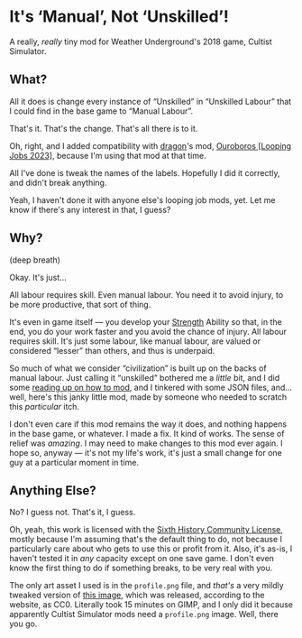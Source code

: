 # It's ‘Manual’, Not ‘Unskilled’!

A really, _really_ tiny mod for Weather Underground's 2018 game, Cultist Simulator.

## What?

All it does is change every instance of “Unskilled” in “Unskilled Labour” that I could find in the base game to “Manual Labour”.

That's it. That's the change. That's all there is to it.

Oh, right, and I added compatibility with [dragon](https://steamcommunity.com/id/realDragon11 "link to modder's Steam profile")'s mod, [Ouroboros [Looping Jobs 2023]](https://steamcommunity.com/sharedfiles/filedetails/?id=2823487280 "Link to Steam Workshop item"), because I'm using that mod at that time.

All I've done is tweak the names of the labels. Hopefully I did it correctly, and didn't break anything.

Yeah, I haven't done it with anyone else's looping job mods, yet. Let me know if there's any interest in that, I guess?

## Why?

(deep breath)

Okay. It's just…

All labour requires skill. Even manual labour. You need it to avoid injury, to be more productive, that sort of thing.

It's even in game itself — you develop your [Strength](https://cultistsimulator.fandom.com/wiki/Strength "link to Cultist Simulator Fandom Wiki") Ability so that, in the end, you do your work faster and you avoid the chance of injury. All labour requires skill. It's just some labour, like manual labour, are valued or considered “lesser” than others, and thus is underpaid.

So much of what we consider “civilization” is built up on the backs of manual labour. Just calling it “unskilled” bothered me a _little_ bit, and I did some [reading up on how to mod](https://docs.google.com/document/d/1BZiUrSiT8kKvWIEvx5DObThL4HMGVI1CluJR20CWBU0/edit "link to Secret Histories Modding Guide, a community-developed modding reference document on how to mod for Cultist Simulator"), and I tinkered with some JSON files, and… well, here's this janky little mod, made by someone who needed to scratch this _particular_ itch.

I don't even care if this mod remains the way it does, and nothing happens in the base game, or whatever. I made a fix. It kind of works. The sense of relief was _amazing_. I may need to make changes to this mod ever again. I hope so, anyway — it's not my life's work, it's just a small change for one guy at a particular moment in time.

## Anything Else?

No? I guess not. That's it, I guess.

Oh, yeah, this work is licensed with the [Sixth History Community License](https://weatherfactory.biz/sixth-history-community-licence/ "link to license"), mostly because I'm assuming that's the default thing to do, not because I particularly care about who gets to use this or profit from it. Also, it's as-is, I haven't tested it in _any_ capacity except on one save game. I don't even know the first thing to do if something breaks, to be very real with you.

The only art asset I used is in the `profile.png` file, and _that's_ a very mildly tweaked version of [this image](https://svgsilh.com/image/158444.html "link to some SVG image site on the web"), which was released, according to the website, as CC0. Literally took 15 minutes on GIMP, and I only did it because apparently Cultist Simulator mods need a `profile.png` image. Well, there you go.
